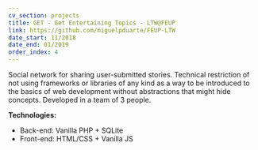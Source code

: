 ```yaml
---
cv_section: projects
title: GET - Get Entertaining Topics - LTW@FEUP
link: https://github.com/miguelpduarte/FEUP-LTW
date_start: 11/2018
date_end: 01/2019
order_index: 4
---
```


Social network for sharing user-submitted stories. Technical restriction of not using frameworks or libraries of any kind as a way to be introduced to the basics of web development without abstractions that might hide concepts. Developed in a team of 3 people.

**Technologies:**

- Back-end: Vanilla PHP + SQLite
- Front-end: HTML/CSS + Vanilla JS

